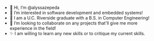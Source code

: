 - 👋 Hi, I’m @alyssazepeda
- 👀 I’m interested in software development and embedded systems! 
- 🌱 I am a U.C. Riverside graduate with a B.S. in Computer Engineering!
- 💞️ I’m looking to collaborate on any projects that'll give me more experience in the field! 
- ✨ I am willing to learn any new skills or to critique my current skills.
<!---
alyssazepeda/alyssazepeda is a ✨ special ✨ repository because its `README.md` (this file) appears on your GitHub profile.
You can click the Preview link to take a look at your changes.
--->
